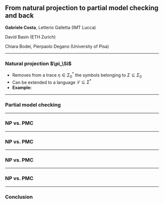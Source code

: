 ## From natural projection to partial model checking and back

__**Gabriele Costa**__, Letterio Galletta (IMT Lucca) 

David Basin (ETH Zurich)

Chiara Bodei, Pierpaolo Degano (University of Pisa) 

---

### Natural projection $\pi_\Si\$

- Removes from a trace $\eta \in \Sigma_0^\ast$ the symbols belonging to $\Sigma \subseteq \Sigma_0$
- Can be extended to a language $\mathcal{L} \subseteq \Sigma^\ast$
- **Example:** 


---

### Partial model checking


---

### NP vs. PMC


---


### NP vs. PMC


---


### NP vs. PMC


---


### NP vs. PMC


---

### Conclusion
<!--stackedit_data:
eyJoaXN0b3J5IjpbLTE0NjIwMDgzMjFdfQ==
-->